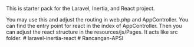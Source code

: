 This is starter pack for the Laravel, Inertia, and React project. 

You may use this and adjust the routing in web.php and AppController. You can find the entry point for react in the index of AppController. 
Then you can adjust the react structure in the resources/js/Pages. It acts like src folder.
#   l a r a v e l - i n e r t i a - r e a c t  
 #   R a n c a n g a n - A P S I  
 